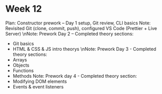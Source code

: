 # Week 12
Plan: Constructor prework – Day 1 setup, Git review, CLI basics
Note: Revisited Git (clone, commit, push), configured VS Code (Prettier + Live Server)
\nNote: Prework Day 2 – Completed theory sections:
- Git basics
- HTML & CSS & JS intro theorys
\nNote: Prework Day 3 - Completed theory sections:
- Arrays
- Objects
- Functions
- Methods
Note: Prework day 4 - Completed theory section:
- Modifying DOM elements
- Events & event listeners

